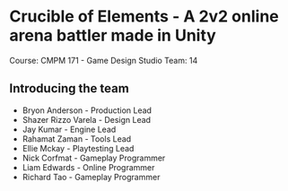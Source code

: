 # Crucible of Elements - A 2v2 online arena battler made in Unity
Course: CMPM 171 - Game Design Studio
Team: 14

## Introducing the team

- Bryon Anderson - Production Lead
- Shazer Rizzo Varela - Design Lead
- Jay Kumar - Engine Lead
- Rahamat Zaman - Tools Lead
- Ellie Mckay - Playtesting Lead
- Nick Corfmat - Gameplay Programmer
- Liam Edwards - Online Programmer
- Richard Tao - Gameplay Programmer
